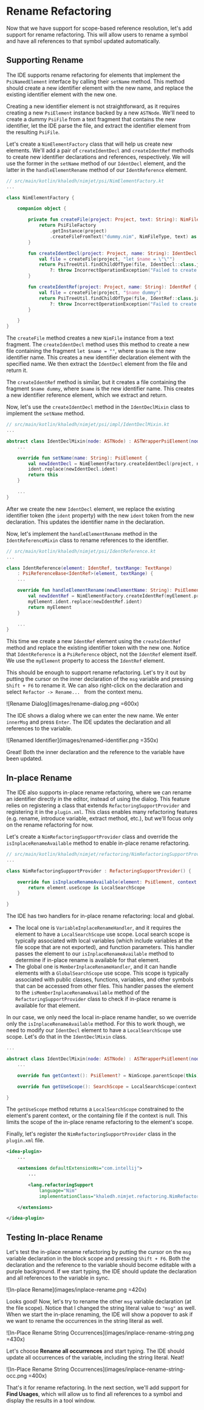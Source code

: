 # Rename Refactoring

Now that we have support for scope-based reference resolution, let's add support for 
rename refactoring. This will allow users to rename a symbol and have all references to
that symbol updated automatically.

## Supporting Rename

The IDE supports rename refactoring for elements that implement the `PsiNamedElement` 
interface by calling their `setName` method. This method should create a new identifier
element with the new name, and replace the existing identifier element with the new one.

Creating a new identifier element is not straightforward, as it requires creating a new
`PsiElement` instance backed by a new `ASTNode`. We'll need to create a dummy 
`PsiFile` from a text fragment that contains the new identifier, let the IDE parse the
file, and extract the identifier element from the resulting `PsiFile`.

Let's create a `NimElementFactory` class that will help us create new elements. We'll
add a pair of `createIdentDecl` and `createIdentRef` methods to create new identifier
declarations and references, respectively. We will use the former in the `setName`
method of our `IdentDecl` element, and the latter in the `handleElementRename` method of
our `IdentReference` element.

```kotlin
// src/main/kotlin/khaledh/nimjet/psi/NimElementFactory.kt
...

class NimElementFactory {

    companion object {

        private fun createFile(project: Project, text: String): NimFile {
            return PsiFileFactory
                .getInstance(project)
                .createFileFromText("dummy.nim", NimFileType, text) as NimFile
        }

        fun createIdentDecl(project: Project, name: String): IdentDecl {
            val file = createFile(project, "let $name = \"\"")
            return PsiTreeUtil.findChildOfType(file, IdentDecl::class.java)
                ?: throw IncorrectOperationException("Failed to create new IdentDecl element")
        }

        fun createIdentRef(project: Project, name: String): IdentRef {
            val file = createFile(project, "$name dummy")
            return PsiTreeUtil.findChildOfType(file, IdentRef::class.java)
                ?: throw IncorrectOperationException("Failed to create new IdentRef element")
        }

    }
}
```

The `createFile` method creates a new `NimFile` instance from a text fragment. The
`createIdentDecl` method uses this method to create a new file containing the fragment
`let $name = ""`, where `$name` is the new identifier name. This creates a new identifier
declaration element with the specified name. We then extract the `IdentDecl` element from
the file and return it.

The `createIdentRef` method is similar, but it creates a file containing the fragment
`$name dummy`, where `$name` is the new identifier name. This creates a new identifier
reference element, which we extract and return.

Now, let's use the `createIdentDecl` method in the `IdentDeclMixin` class to implement 
the `setName` method.

```kotlin
// src/main/kotlin/khaledh/nimjet/psi/impl/IdentDeclMixin.kt
...

abstract class IdentDeclMixin(node: ASTNode) : ASTWrapperPsiElement(node), IdentDecl {
    ...

    override fun setName(name: String): PsiElement {
        val newIdentDecl = NimElementFactory.createIdentDecl(project, name)
        ident.replace(newIdentDecl.ident)
        return this
    }

    ...
}
```

After we create the new `IdentDecl` element, we replace the existing identifier token 
(the `ident` property) with the new `ident` token from the new declaration. This 
updates the identifier name in the declaration.

Now, let's implement the `handleElementRename` method in the `IdentReferenceMixin` 
class to rename references to the identifier.

```kotlin
// src/main/kotlin/khaledh/nimjet/psi/IdentReference.kt
...

class IdentReference(element: IdentRef, textRange: TextRange)
    : PsiReferenceBase<IdentRef>(element, textRange) {
    ...

    override fun handleElementRename(newElementName: String): PsiElement {
        val newIdentRef = NimElementFactory.createIdentRef(myElement.project, newElementName)
        myElement.ident.replace(newIdentRef.ident)
        return myElement
    }

    ...
}
```

This time we create a new `IdentRef` element using the `createIdentRef` method and replace
the existing identifier token with the new one. Notice that `IdentReference` is a 
`PsiReference` object, not the `IdentRef` element itself. We use the `myElement` 
property to access the `IdentRef` element.

This should be enough to support rename refactoring. Let's try it out by putting the 
cursor on the inner declaration of the `msg` variable and pressing `Shift + F6` to 
rename it. We can also right-click on the declaration and select `Refactor -> Rename...
` from the context menu.

![Rename Dialog](images/rename-dialog.png =600x)

The IDE shows a dialog where we can enter the new name. We enter `innerMsg` and press
`Enter`. The IDE updates the declaration and all references to the variable.

![Renamed Identifier](images/renamed-identifier.png =350x)

Great! Both the inner declaration and the reference to the variable have been updated. 

## In-place Rename

The IDE also supports in-place rename refactoring, where we can rename an identifier
directly in the editor, instead of using the dialog. This feature relies on registering
a class that extends `RefactoringSupportProvider` and registering it in the `plugin.xml`.
This class enables many refactoring features (e.g. rename, introduce variable, extract 
method, etc.), but we'll focus only on the rename refactoring for now.

Let's create a `NimRefactoringSupportProvider` class and override the 
`isInplaceRenameAvailable` method to enable in-place rename refactoring.

```kotlin
// src/main/kotlin/khaledh/nimjet/refactoring/NimRefactoringSupportProvider.kt
...

class NimRefactoringSupportProvider : RefactoringSupportProvider() {

    override fun isInplaceRenameAvailable(element: PsiElement, context: PsiElement?): Boolean {
        return element.useScope is LocalSearchScope
    }

}
```

The IDE has two handlers for in-place rename refactoring: local and global.

- The local one is `VariableInplaceRenameHandler`, and it requires the element to have a 
`LocalSearchScope` use scope. Local search scope is typically associated with local 
  variables (which include variables at the file scope that are not exported), 
  and function parameters. This handler passes the element to our 
  `isInplaceRenameAvailable` method to determine if in-place rename is available for 
  that element.
- The global one is `MemberInplaceRenameHandler`, and it can handle elements with a
  `GlobalSearchScope` use scope. This scope is typically associated with public classes, 
  functions, variables, and other symbols that can be accessed from other files. 
  This handler passes the element to the `isMemberInplaceRenameAvailable` method of 
  the `RefactoringSupportProvider` class to check if in-place rename is available for 
  that element.

In our case, we only need the local in-place rename handler, so we override only the
`isInplaceRenameAvailable` method. For this to work though, we need to modify our 
`IdentDecl` element to have a `LocalSearchScope` use scope. Let's do that in the 
`IdentDeclMixin` class.

```kotlin
...

abstract class IdentDeclMixin(node: ASTNode) : ASTWrapperPsiElement(node), IdentDecl {
    ...

    override fun getContext(): PsiElement? = NimScope.parentScope(this)

    override fun getUseScope(): SearchScope = LocalSearchScope(context ?: containingFile)

}
```

The `getUseScope` method returns a `LocalSearchScope` constrained to the element's 
parent context, or the containing file if the context is null. This limits the scope of
the in-place rename refactoring to the element's scope.

Finally, let's register the `NimRefactoringSupportProvider` class in the `plugin.xml` 
file.

```xml
<idea-plugin>
    ...

    <extensions defaultExtensionNs="com.intellij">
        ...

        <lang.refactoringSupport
            language="Nim"
            implementationClass="khaledh.nimjet.refactoring.NimRefactoringSupportProvider"/>

    </extensions>

</idea-plugin>
```

## Testing In-place Rename

Let's test the in-place rename refactoring by putting the cursor on the `msg` 
variable declaration in the block scope and pressing `Shift + F6`. Both the 
declaration and the reference to the variable should become editable with a purple 
background. If we start typing, the IDE should update the declaration and all
references to the variable in sync.

![In-place Rename](images/inplace-rename.png =420x)

Looks good! Now, let's try to rename the other `msg` variable declaration (at the file 
scope). Notice that I changed the string literal value to `"msg"` as well. When we start 
the in-place renaming, the IDE will show a popover to ask if we want to rename the 
occurrences in the string literal as well.

![In-Place Rename String Occurrences](images/inplace-rename-string.png =430x)

Let's choose **Rename all occurrences** and start typing. The IDE should update all
occurrences of the variable, including the string literal. Neat!

![In-Place Rename String Occurrences](images/inplace-rename-string-occ.png =400x)

That's it for rename refactoring. In the next section, we'll add support for **Find 
Usages**, which will allow us to find all references to a symbol and display the 
results in a tool window.

